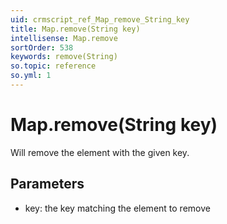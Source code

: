 ```yaml
---
uid: crmscript_ref_Map_remove_String_key
title: Map.remove(String key)
intellisense: Map.remove
sortOrder: 538
keywords: remove(String)
so.topic: reference
so.yml: 1
---
```


# Map.remove(String key)

Will remove the element with the given key.

## Parameters

* key: the key matching the element to remove
